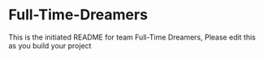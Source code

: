 # Full-Time-Dreamers
This is the initiated README for team Full-Time Dreamers, Please edit this as you build your project

